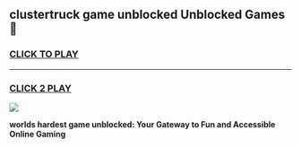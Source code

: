
## clustertruck game unblocked Unblocked Games👋
<h3>
<a href="https://premium.freeplayer.one?title=clustertruck_game_unblocked&ref=16F">CLICK TO PLAY</a></h3>
<hr>

<h3>
<a href="https://premium.freeplayer.one?title=clustertruck_game_unblocked&ref=16F">CLICK 2 PLAY</a>
  
</h3>

<a href="https://premium.freeplayer.one?title=clustertruck_game_unblocked&ref=16F/"><img src="https://clearcache.store/games.png"></a>


**worlds hardest game unblocked: Your Gateway to Fun and Accessible Online Gaming**
